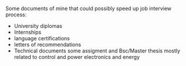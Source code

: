 Some documents of mine that could possibly speed up job interview process:
- University diplomas
- Internships
- language certifications
- letters of recommendations
- Technical documents 
some assigment and Bsc/Master thesis
mostly related to control and power electronics and energy
  